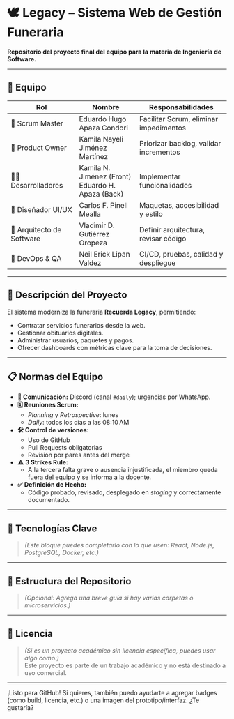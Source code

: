# 🕊️ Legacy – Sistema Web de Gestión Funeraria

**Repositorio del proyecto final del equipo  para la materia de Ingeniería de Software.**

---

## 👥 Equipo 

| Rol                  | Nombre                                       | Responsabilidades                                   |
|----------------------|----------------------------------------------|-----------------------------------------------------|
| 🧭 Scrum Master       | Eduardo Hugo Apaza Condori                   | Facilitar Scrum, eliminar impedimentos              |
| 🎯 Product Owner      | Kamila Nayeli Jiménez Martínez               | Priorizar backlog, validar incrementos              |
| 👨‍💻 Desarrolladores     | Kamila N. Jiménez (Front)<br>Eduardo H. Apaza (Back) | Implementar funcionalidades                        |
| 🎨 Diseñador UI/UX     | Carlos F. Pinell Mealla                     | Maquetas, accesibilidad y estilo                    |
| 🧱 Arquitecto de Software | Vladimir D. Gutiérrez Oropeza               | Definir arquitectura, revisar código                |
| 🔧 DevOps & QA        | Neil Erick Lipan Valdez                      | CI/CD, pruebas, calidad y despliegue                |

---

## 📌 Descripción del Proyecto

El sistema moderniza la funeraria **Recuerda Legacy**, permitiendo:

- Contratar servicios funerarios desde la web.
- Gestionar obituarios digitales.
- Administrar usuarios, paquetes y pagos.
- Ofrecer dashboards con métricas clave para la toma de decisiones.

---

## 📋 Normas del Equipo

- **📢 Comunicación:** Discord (canal `#daily`); urgencias por WhatsApp.
- **🗓️ Reuniones Scrum:**  
  - *Planning* y *Retrospective*: lunes  
  - *Daily*: todos los días a las 08:10 AM
- **🛠️ Control de versiones:**  
  - Uso de GitHub  
  - Pull Requests obligatorias  
  - Revisión por pares antes del merge
- **⚠️ 3 Strikes Rule:**  
  - A la tercera falta grave o ausencia injustificada, el miembro queda fuera del equipo y se informa a la docente.
- **✅ Definición de Hecho:**  
  - Código probado, revisado, desplegado en *staging* y correctamente documentado.

---

## 🚀 Tecnologías Clave

> *(Este bloque puedes completarlo con lo que usen: React, Node.js, PostgreSQL, Docker, etc.)*

---

## 📁 Estructura del Repositorio

> *(Opcional: Agrega una breve guía si hay varias carpetas o microservicios.)*

---

## 📝 Licencia

> *(Si es un proyecto académico sin licencia específica, puedes usar algo como:)*  
Este proyecto es parte de un trabajo académico y no está destinado a uso comercial.

---

¡Listo para GitHub! Si quieres, también puedo ayudarte a agregar badges (como build, licencia, etc.) o una imagen del prototipo/interfaz. ¿Te gustaría?

